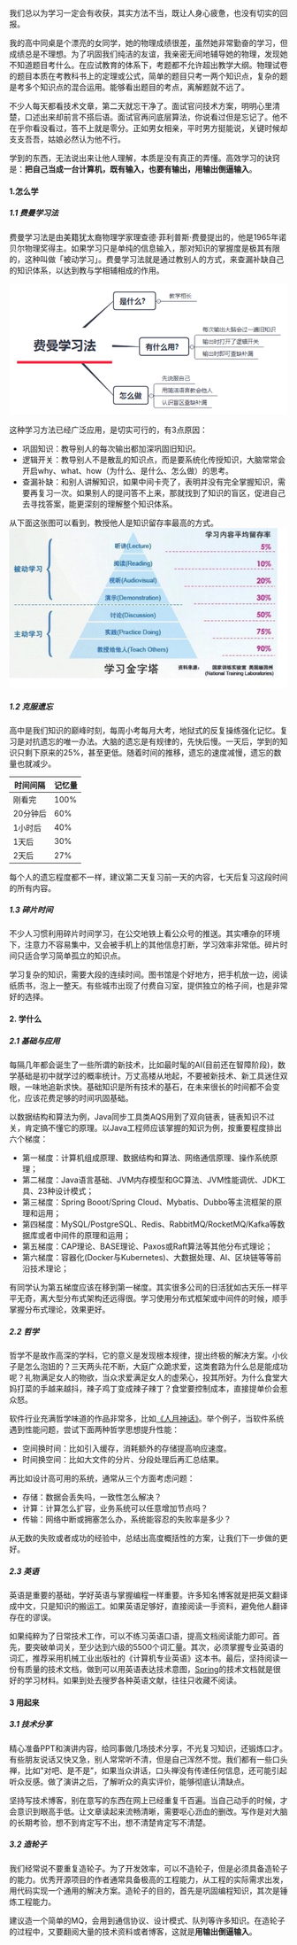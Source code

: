 我们总以为学习一定会有收获，其实方法不当，既让人身心疲惫，也没有切实的回报。

我的高中同桌是个漂亮的女同学，她的物理成绩很差，虽然她非常勤奋的学习，但成绩总是不理想。为了巩固我们纯洁的友谊，我亲密无间地辅导她的物理，发现她不知道题目考什么。在应试教育的体系下，考题都不允许超出教学大纲。物理试卷的题目本质在考教科书上的定理或公式，简单的题目只考一两个知识点，复杂的题是考多个知识点的混合运用。能够看出题目的考点，离解题就不远了。 

不少人每天都看技术文章，第二天就忘干净了。面试官问技术方案，明明心里清楚，口述出来却前言不搭后语。面试官再问底层算法，你说看过但是忘记了。他不在乎你看没看过，答不上就是零分。正如男女相亲，平时男方挺能说，关键时候却支支吾吾，姑娘必然认为他不行。

学到的东西，无法说出来让他人理解，本质是没有真正的弄懂。高效学习的诀窍是：**把自己当成一台计算机，既有输入，也要有输出，用输出倒逼输入**。

#### 1.怎么学
##### 1.1 费曼学习法
费曼学习法是由美籍犹太裔物理学家理查德·菲利普斯·费曼提出的，他是1965年诺贝尔物理奖得主。如果学习只是单纯的信息输入，那对知识的掌握度是极其有限的，这种叫做「被动学习」。费曼学习法就是通过教别人的方式，来查漏补缺自己的知识体系，以达到教与学相辅相成的作用。

![](/assets/images/how-to-study-1.png)

这种学习方法已经广泛应用，是切实可行的，有3点原因：
* 巩固知识：教导别人的每次输出都加深巩固旧知识。
* 逻辑开关：教导别人不是散乱的知识点，而是要系统化传授知识，大脑常常会开启why、what、how（为什么、是什么、怎么做）的思考。
* 查漏补缺：和别人讲解知识，如果中间卡壳了，表明并没有完全掌握知识，需要再复习一次。如果别人的提问答不上来，那就找到了知识的盲区，促进自己去寻找答案，能更深刻的理解整个知识体系。

从下面这张图可以看到，教授他人是知识留存率最高的方式。
![](/assets/images/how-to-study-2.png)

##### 1.2 克服遗忘
高中是我们知识的巅峰时刻，每周小考每月大考，地狱式的反复操练强化记忆。复习是对抗遗忘的唯一办法。大脑的遗忘是有规律的，先快后慢。一天后，学到的知识只剩下原来的25%，甚至更低。随着时间的推移，遗忘的速度减慢，遗忘的数量也就减少。

|时间间隔|记忆量|
|----|----|
|刚看完|100%|
|20分钟后|60%|
|1小时后|40%|
|1天后|30%|
|2天后|27%|

每个人的遗忘程度都不一样，建议第二天复习前一天的内容，七天后复习这段时间的所有内容。

##### 1.3 碎片时间
不少人习惯利用碎片时间学习，在公交地铁上看公众号的推送。其实嘈杂的环境下，注意力不容易集中，又会被手机上的其他信息打断，学习效率非常低。碎片时间只适合学习简单孤立的知识点。

学习复杂的知识，需要大段的连续时间。图书馆是个好地方，把手机放一边，阅读纸质书，泡上一整天。有些城市出现了付费自习室，提供独立的格子间，也是非常好的选择。

#### 2. 学什么
##### 2.1 基础与应用
每隔几年都会诞生了一些所谓的新技术，比如最时髦的AI(目前还在智障阶段)，数学基础是初中就学过的概率统计。万丈高楼从地起，不要被新技术、新工具迷住双眼，一味地追新求快。基础知识是所有技术的基石，在未来很长的时间都不会变化，应该花费足够的时间巩固基础。

以数据结构和算法为例，Java同步工具类AQS用到了双向链表，链表知识不过关，肯定搞不懂它的原理。以Java工程师应该掌握的知识为例，按重要程度排出六个梯度：
* 第一梯度：计算机组成原理、数据结构和算法、网络通信原理、操作系统原理；
* 第二梯度：Java语言基础、JVM内存模型和GC算法、JVM性能调优、JDK工具、23种设计模式；
* 第三梯度：Spring Booot/Spring Cloud、Mybatis、Dubbo等主流框架的原理和运用；
* 第四梯度：MySQL/PostgreSQL、Redis、RabbitMQ/RocketMQ/Kafka等数据库或者中间件的原理和运用；
* 第五梯度：CAP理论、BASE理论、Paxos或Raft算法等其他分布式理论；
* 第六梯度：容器化(Docker与Kubernetes)、大数据处理、AI、区块链等等前沿技术理论；

有同学认为第五梯度应该在移到第一梯度。其实很多公司的日活犹如古天乐一样平平无奇，离大型分布式架构还远得很。学习使用分布式框架或中间件的时候，顺手掌握分布式理论，效果更好。   

##### **2.2 哲学**
哲学不是故作高深的学科，它的意义是发现根本规律，提出终极的解决方案。小伙子是怎么泡妞的？三天两头花不断，大庭广众跪求爱，这类套路为什么总是能成功呢？礼物满足女人的物欲，当众求爱满足女人的虚荣心，投其所好。为什么食堂大妈打菜的手越来越抖，辣子鸡丁变成辣子辣丁？食堂要控制成本，直接提单价会惹众怒。 

软件行业充满哲学味道的作品非常多，比如<a href="https://item.jd.com/12401749.html" target="_blank">《人月神话》</a>。举个例子，当软件系统遇到性能问题，尝试下面两种哲学思想提升性能：
* 空间换时间：比如引入缓存，消耗额外的存储提高响应速度。
* 时间换空间：比如大文件的分片、分段处理后再汇总结果。  

再比如设计高可用的系统，通常从三个方面考虑问题：  
* 存储：数据会丢失吗，一致性怎么解决？
* 计算：计算怎么扩容，业务系统可以任意增加节点吗？
* 传输：网络中断或拥塞怎么办，系统能容忍的失败率是多少？

从无数的失败或者成功的经验中，总结出高度概括性的方案，让我们下一步做的更好。

##### 2.3 英语
英语是重要的基础，学好英语与掌握编程一样重要。许多知名博客就是把英文翻译成中文，只是知识的搬运工。如果英语足够好，直接阅读一手资料，避免他人翻译存在的谬误。

如果纯粹为了日常技术工作，可以不练习英语口语，提高文档阅读能力即可。首先，要突破单词关，至少达到六级的5500个词汇量。其次，必须掌握专业英语的词汇，推荐采用机械工业出版社的《计算机专业英语》这本书。最后，坚持阅读一份有质量的技术文档，做到可以用英语表达技术意图，[Spring](https://spring.io/)的技术文档就是很好的学习材料。如果到处去搜罗各种英语文献，往往只收藏不阅读。
#### 3 用起来
##### 3.1 技术分享
精心准备PPT和演讲内容，给同事做几场技术分享，不光复习知识，还锻炼口才。有些朋友说话又快又急，别人常常听不清，但是自己浑然不觉。我们都有一些口头禅，比如"对吧、是不是”，如果当众讲话，口头禅没有传递任何信息，还可能引起听众反感。做了演讲之后，了解听众的真实评价，能够彻底认清缺点。

坚持写技术博客，别在意写的东西在网上已经重复千百遍。当自己动手的时候，才会意识到眼高手低。让文章读起来流畅清晰，需要呕心沥血的删改。写作是对大脑的长期考验，想不到肯定写不出，想不清楚肯定写不清楚。

##### 3.2 造轮子
我们经常说不要重复造轮子。为了开发效率，可以不造轮子，但是必须具备造轮子的能力。优秀开源项目的作者通常具备极高的工程能力，从工程的实际需求出发，用代码实现一个通用的解决方案。造轮子的目的，首先是巩固编程知识，其次是锤炼工程能力。

建议造一个简单的MQ，会用到通信协议、设计模式、队列等许多知识。在造轮子的过程中，又要翻阅大量的技术资料或者博客，这就是**用输出倒逼输入**。